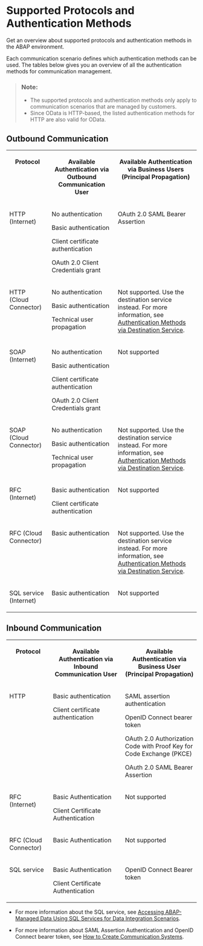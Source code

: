 <!-- loio437e9d41d24349c3a2b363f726022677 -->

# Supported Protocols and Authentication Methods

Get an overview about supported protocols and authentication methods in the ABAP environment.



Each communication scenario defines which authentication methods can be used. The tables below gives you an overview of all the authentication methods for communication management.

> ### Note:  
> -   The supported protocols and authentication methods only apply to communication scenarios that are managed by customers.
> -   Since OData is HTTP-based, the listed authentication methods for HTTP are also valid for OData.



## Outbound Communication


<table>
<tr>
<th valign="top">

Protocol

</th>
<th valign="top">

Available Authentication via Outbound Communication User

</th>
<th valign="top">

Available Authentication via Business Users \(Principal Propagation\)

</th>
</tr>
<tr>
<td valign="top">

HTTP \(Internet\)

</td>
<td valign="top">

No authentication

Basic authentication

Client certificate authentication

OAuth 2.0 Client Credentials grant

</td>
<td valign="top">

OAuth 2.0 SAML Bearer Assertion

</td>
</tr>
<tr>
<td valign="top">

HTTP \(Cloud Connector\)

</td>
<td valign="top">

No authentication

Basic authentication

Technical user propagation

</td>
<td valign="top">

Not supported. Use the destination service instead. For more information, see [Authentication Methods via Destination Service](authentication-methods-via-destination-service-2da17aa.md).

</td>
</tr>
<tr>
<td valign="top">

SOAP \(Internet\)

</td>
<td valign="top">

No authentication

Basic authentication

Client certificate authentication

OAuth 2.0 Client Credentials grant

</td>
<td valign="top">

Not supported

</td>
</tr>
<tr>
<td valign="top">

SOAP \(Cloud Connector\)

</td>
<td valign="top">

No authentication

Basic authentication

Technical user propagation

</td>
<td valign="top">

Not supported. Use the destination service instead. For more information, see [Authentication Methods via Destination Service](authentication-methods-via-destination-service-2da17aa.md).

</td>
</tr>
<tr>
<td valign="top">

RFC \(Internet\)

</td>
<td valign="top">

Basic authentication

Client certificate authentication

</td>
<td valign="top">

Not supported

</td>
</tr>
<tr>
<td valign="top">

RFC \(Cloud Connector\)

</td>
<td valign="top">

Basic authentication

</td>
<td valign="top">

Not supported. Use the destination service instead. For more information, see [Authentication Methods via Destination Service](authentication-methods-via-destination-service-2da17aa.md).

</td>
</tr>
<tr>
<td valign="top">

SQL service \(Internet\)

</td>
<td valign="top">

Basic authentication

</td>
<td valign="top">

Not supported

</td>
</tr>
</table>



<a name="loio437e9d41d24349c3a2b363f726022677__section_lgb_rc5_wmb"/>

## Inbound Communication


<table>
<tr>
<th valign="top">

Protocol

</th>
<th valign="top">

Available Authentication via Inbound Communication User

</th>
<th valign="top">

Available Authentication via Business User \(Principal Propagation\)

</th>
</tr>
<tr>
<td valign="top">

HTTP

</td>
<td valign="top">

Basic authentication

Client certificate authentication

</td>
<td valign="top">

SAML assertion authentication

OpenID Connect bearer token

OAuth 2.0 Authorization Code with Proof Key for Code Exchange \(PKCE\)

OAuth 2.0 SAML Bearer Assertion

</td>
</tr>
<tr>
<td valign="top">

RFC \(Internet\)

</td>
<td valign="top">

Basic Authentication

Client Certificate Authentication

</td>
<td valign="top">

Not supported

</td>
</tr>
<tr>
<td valign="top">

RFC \(Cloud Connector\)

</td>
<td valign="top">

Basic Authentication

</td>
<td valign="top">

Not supported

</td>
</tr>
<tr>
<td valign="top">

SQL service

</td>
<td valign="top">

Basic Authentication

Client Certificate Authentication

</td>
<td valign="top">

OpenID Connect Bearer token

</td>
</tr>
</table>

-   For more information about the SQL service, see [Accessing ABAP-Managed Data Using SQL Services for Data Integration Scenarios](accessing-abap-managed-data-using-sql-services-for-data-integration-scenarios-4082fe1.md).

-   For more information about SAML Assertion Authentication and OpenID Connect bearer token, see [How to Create Communication Systems](https://help.sap.com/docs/btp/sap-business-technology-platform/how-to-create-communication-systems?version=Cloud).

